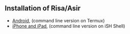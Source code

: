 <title>Risa/Asir Installers</title>

Installation of Risa/Asir
-------------------------

* [Android](./2024/android/index.html), (command line version on Termux)
* [iPhone and iPad](./2024/ios/index.html), (command line version on iSH Shell)
